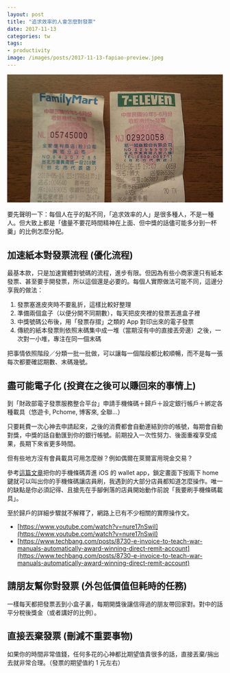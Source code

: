 ```yaml
---
layout: post
title: "追求效率的人會怎麼對發票"
date: 2017-11-13
categories: tw
tags:
- productivity
image: /images/posts/2017-11-13-fapiao-preview.jpeg
---
```


![](/images/posts/2017-11-13-fapiao-preview.jpeg)

要先聲明一下：每個人在乎的點不同，「追求效率的人」是很多種人，不是一種人。但大致上都是「儘量不要花時間精神在上面、但中獎的話儘可能多分到一杯羹」的比例怎麼分配。

## 加速紙本對發票流程 (優化流程)

最基本款，只是加速實體對號碼的流程，進步有限。但因為有些小商家還只有紙本發票、甚至要手開發票，所以這個還是必要的。每個人實際做法可能不同，這邊分享我的做法：

1. 發票塞進皮夾時不要亂折，這樣比較好整理
2. 準備兩個盒子（以便分開不同期數），每天把皮夾裡的發票丟進盒子裡
3. 中獎號碼公布後，用「發票存摺」之類的 App 對印出來的電子發票
4. 傳統的紙本發票則依照末碼集中成一堆（當期沒有中的直接丟旁邊）之後，一次對一小堆，專注在同一個末碼

把事情依照階段／分類一批一批做，可以讓每一個階段都比較順暢，而不是每一張每次都要確認期數、末碼幾號。

## 盡可能電子化 (投資在之後可以賺回來的事情上)

到「財政部電子發票服務整合平台」申請手機條碼＋歸戶＋設定銀行帳戶＋綁定各種載具（悠遊卡, Pchome, 博客來, 全聯…）

只要耗費一次心神去申請起來，之後的消費都會自動連結到你的帳號，每期會自動對獎，中獎的話自動匯到你的銀行帳號。前期投入一次性努力、後面重複享受成果，長期下來省更多時間。

但有些地方沒有會員載具可用怎麼辦？例如偶爾在萊爾富用現金交易？

參考[這篇文章](https://www.mobile01.com/topicdetail.php?f=383&t=5105768)把你的手機條碼弄進 iOS 的 wallet app，鎖定畫面下按兩下 home 鍵就可以叫出你的手機條碼讓店員刷，我遇到的大部分店員都知道怎麼操作。唯一的缺點是你必須記得、且搶先在手腳俐落的店員開始動作前說「我要刷手機條碼載具」。

至於歸戶的詳細步驟就不解釋了，網路上已有不少相關的實際操作文。

* [https://www.youtube.com/watch?v=nure17nSwiI](https://www.youtube.com/watch?v=nure17nSwiI)
* [https://www.techbang.com/posts/8730-e-invoice-to-teach-war-manuals-automatically-award-winning-direct-remit-account](https://www.techbang.com/posts/8730-e-invoice-to-teach-war-manuals-automatically-award-winning-direct-remit-account)

## 請朋友幫你對發票 (外包低價值但耗時的任務)

一樣每天都把發票丟到小盒子裏，每期開獎後讓信得過的朋友帶回家對。對中的話平分稅後獎金（或者講好的比例）。

## 直接丟棄發票 (刪減不重要事物)

如果你的時間非常值錢，任何多花的心神都比期望值貴很多的話，直接丟棄/捐出去就非常合理。（發票的期望值約 1 元左右）
